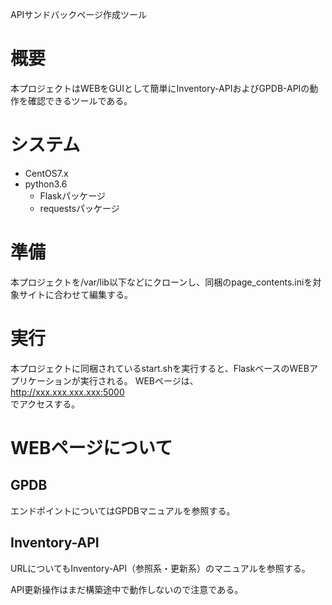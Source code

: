 APIサンドバックページ作成ツール

# 概要
本プロジェクトはWEBをGUIとして簡単にInventory-APIおよびGPDB-APIの動作を確認できるツールである。

# システム
* CentOS7.x
* python3.6
  + Flaskパッケージ
  + requestsパッケージ

# 準備
本プロジェクトを/var/lib以下などにクローンし、同梱のpage_contents.iniを対象サイトに合わせて編集する。

# 実行
本プロジェクトに同梱されているstart.shを実行すると、FlaskベースのWEBアプリケーションが実行される。
WEBページは、  
http://xxx.xxx.xxx.xxx:5000  
でアクセスする。

# WEBページについて

## GPDB

エンドポイントについてはGPDBマニュアルを参照する。

## Inventory-API

URLについてもInventory-API（参照系・更新系）のマニュアルを参照する。

API更新操作はまだ構築途中で動作しないので注意である。


